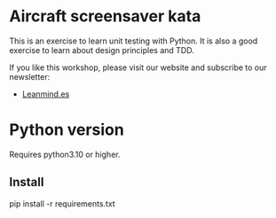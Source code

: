 # Aircraft screensaver kata

This is an exercise to learn unit testing with Python. It is also a good exercise
to learn about design principles and TDD.

If you like this workshop, please visit our website and subscribe to our newsletter:

* [Leanmind.es](https://leanmind.es)

# Python version

Requires python3.10 or higher.

## Install

pip install -r requirements.txt


